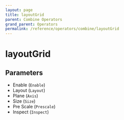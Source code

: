 ```yaml
---
layout: page
title: layoutGrid
parent: Combine Operators
grand_parent: Operators
permalink: /reference/operators/combine/layoutGrid
---
```


# layoutGrid

## Parameters

* Enable (`Enable`)
* Layout (`Layout`)
* Plane (`Axis`)
* Size (`Size`)
* Pre Scale (`Prescale`)
* Inspect (`Inspect`)
